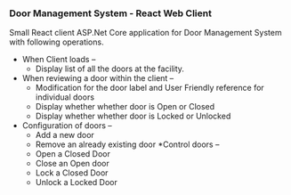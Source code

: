 
### Door Management System - React Web Client

Small React client ASP.Net Core application for Door Management System with following operations. 

* When Client loads – 
  * Display list of all the doors at the facility.
* When reviewing a door within the client – 
  * Modification for the door label and User Friendly reference for individual doors
  * Display whether whether door is Open or Closed
  * Display whether whether door is Locked or Unlocked
* Configuration of doors – 
  * Add a new door
  * Remove an already existing door
*Control doors – 
  * Open a Closed Door
  * Close an Open door
  * Lock a Closed Door
  * Unlock a Locked Door


